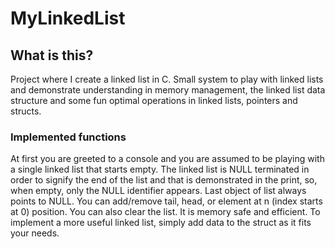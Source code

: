 # MyLinkedList
## What is this?
Project where I create a linked list in C. Small system to play with linked lists and demonstrate understanding in memory management, the linked list data structure and some fun optimal operations in linked lists, pointers and structs.

### Implemented functions
At first you are greeted to a console and you are assumed to be playing with a single linked list that starts empty. The linked list is NULL terminated in order to signify the end of the list and that is demonstrated in the print, so, when empty, only the NULL identifier appears. Last object of list always points to NULL. You can add/remove tail, head, or element at n (index starts at 0) position. You can also clear the list. It is memory safe and efficient. To implement a more useful linked list, simply add data to the struct as it fits your needs. 
